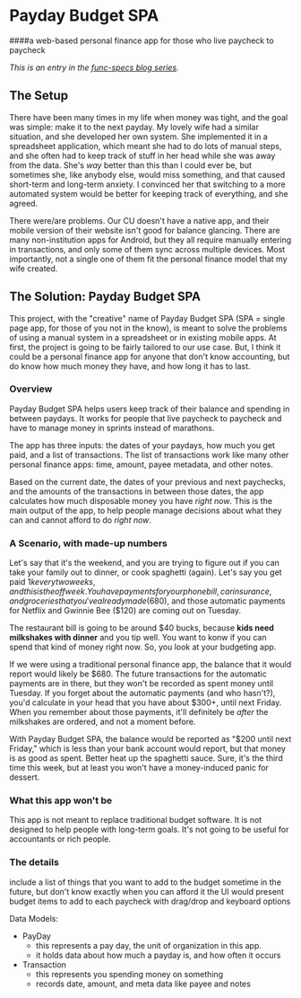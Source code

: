 # Payday Budget SPA

####a web-based personal finance app for those who live paycheck to paycheck

*This is an entry in the [func-specs blog series](http://samhatfield.me/tag/func-specs).*

## The Setup

There have been many times in my life when money was tight, and the goal was
simple: make it to the next payday. My lovely wife had a similar situation, and
she developed her own system. She implemented it in a spreadsheet application,
which meant she had to do lots of manual steps, and she often had to keep track
of stuff in her head while she was away from the data. She's *way* better than
this than I could ever be, but sometimes she, like anybody else, would miss
something, and that caused short-term and long-term anxiety. I convinced her
that switching to a more automated system would be better for keeping track of
everything, and she agreed.

There were/are problems. Our CU doesn't have a native app, and their mobile
version of their website isn't good for balance glancing. There are many
non-institution apps for Android, but they all require manually entering in
transactions, and only some of them sync across multiple devices. Most
importantly, not a single one of them fit the personal finance model that my
wife created.

## The Solution: Payday Budget SPA

This project, with the "creative" name of Payday Budget SPA (SPA = single page
app, for those of you not in the know), is meant to solve the problems of using
a manual system in a spreadsheet or in existing mobile apps. At first, the
project is going to be fairly tailored to our use case. But, I think it could
be a personal finance app for anyone that don't know accounting, but do know
how much money they have, and how long it has to last.

### Overview

Payday Budget SPA helps users keep track of their balance and spending in
between paydays. It works for people that live paycheck to paycheck and have to
manage money in sprints instead of marathons.

The app has three inputs: the dates of your paydays, how much you get paid, and
a list of transactions. The list of transactions work like many other personal
finance apps: time, amount, payee metadata, and other notes.

Based on the current date, the dates of your previous and next paychecks, and
the amounts of the transactions in between those dates, the app calculates how
much disposable money you have *right now*. This is the main output of the app,
to help people manage decisions about what they can and cannot afford to do
*right now*.

### A Scenario, with made-up numbers

Let's say that it's the weekend, and you are trying to figure out if you can
take your family out to dinner, or cook spaghetti (again). Let's say you get
paid $1k every two weeks, and this is the off week. You have payments for your
phone bill, car insurance, and groceries that you've already made ($680), and
those automatic payments for Netflix and Gwinnie Bee ($120) are coming out on
Tuesday.

The restaurant bill is going to be around $40 bucks, because **kids need
milkshakes with dinner** and you tip well. You want to konw if you can spend
that kind of money right now. So, you look at your budgeting app.

If we were using a traditional personal finance app, the balance that it would
report would likely be $680. The future transactions for the automatic payments
are in there, but they won't be recorded as spent money until Tuesday. If you
forget about the automatic payments (and who hasn't?), you'd calculate in your
head that you have about $300+, until next Friday. When you remember about
those payments, it'll definitely be *after* the milkshakes are ordered, and not
a moment before.

With Payday Budget SPA, the balance would be reported as "$200 until next
Friday," which is less than your bank account would report, but that money is
as good as spent. Better heat up the spaghetti sauce. Sure, it's the third time
this week, but at least you won't have a money-induced panic for dessert.

### What this app won't be

This app is not meant to replace traditional budget software. It is not
designed to help people  with long-term goals. It's not going to be useful for
accountants or rich people.

### The details

include a list of things that you want to add to the budget sometime in the
future, but don't know exactly when you can afford it
the UI would present budget items to add to each paycheck with drag/drop and
keyboard options

Data Models:

- PayDay
  - this represents a pay day, the unit of organization in this app.
  - it holds data about how much a payday is, and how often it occurs
- Transaction
  - this represents you spending money on something
  - records date, amount, and meta data like payee and notes
